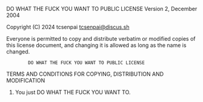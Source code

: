  DO WHAT THE FUCK YOU WANT TO PUBLIC LICENSE 
                    Version 2, December 2004 

 Copyright (C) 2024 tcsenpai <tcsenpai@discus.sh> 

 Everyone is permitted to copy and distribute verbatim or modified 
 copies of this license document, and changing it is allowed as long 
 as the name is changed. 

            DO WHAT THE FUCK YOU WANT TO PUBLIC LICENSE 
   TERMS AND CONDITIONS FOR COPYING, DISTRIBUTION AND MODIFICATION 

  1. You just DO WHAT THE FUCK YOU WANT TO.